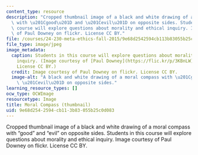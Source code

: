 ```yaml
---
content_type: resource
description: "Cropped thumbnail image of a black and white drawing of a moral compass\
  \ with \u201Cgood\u201D and \u201Cevil\u201D on opposite sides. Students in this\
  \ course will explore questions about morality and ethical inquiry. Image courtesy\
  \ of Paul Downey on flickr. License CC BY."
file: /courses/24-230-meta-ethics-fall-2015/9e68d2542594cb113b83055b25c0d083_24-230f15-th.jpg
file_type: image/jpeg
image_metadata:
  caption: Students in this course will explore questions about morality and ethical
    inquiry. (Image courtesy of [Paul Downey](https://flic.kr/p/3KBnLW) on flickr.
    License CC BY.)
  credit: Image courtesy of Paul Downey on flickr. License CC BY.
  image-alt: "A black and white drawing of a moral compass with \u201Cgood\u201D and\
    \ \u201Cevil\u201D on opposite sides."
learning_resource_types: []
ocw_type: OCWImage
resourcetype: Image
title: Moral Compass (thumbnail)
uid: 9e68d254-2594-cb11-3b83-055b25c0d083
---
```

Cropped thumbnail image of a black and white drawing of a moral compass with “good” and “evil” on opposite sides. Students in this course will explore questions about morality and ethical inquiry. Image courtesy of Paul Downey on flickr. License CC BY.

